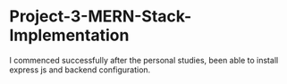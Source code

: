 # Project-3-MERN-Stack-Implementation
I commenced successfully after the personal studies, been able to install express js and backend configuration. 